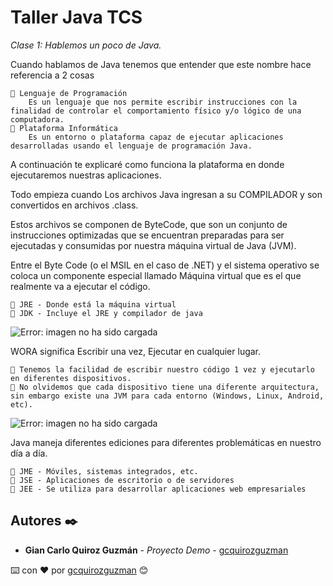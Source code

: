 # Taller Java TCS

_Clase 1: Hablemos un poco de Java._

Cuando hablamos de Java tenemos que entender que este nombre hace referencia a 2 cosas

```
📢 Lenguaje de Programación
    Es un lenguaje que nos permite escribir instrucciones con la finalidad de controlar el comportamiento físico y/o lógico de una computadora.
📢 Plataforma Informática
    Es un entorno o plataforma capaz de ejecutar aplicaciones desarrolladas usando el lenguaje de programación Java.
```

A continuación te explicaré como funciona la plataforma en donde ejecutaremos nuestras aplicaciones. 

Todo empieza cuando Los archivos Java ingresan a su COMPILADOR y son convertidos en archivos .class. 

Estos archivos se componen de ByteCode, que son un conjunto de instrucciones optimizadas que se encuentran preparadas para ser ejecutadas y consumidas por nuestra máquina virtual de Java (JVM).

Entre el Byte Code (o el MSIL en el caso de .NET) y el sistema operativo se coloca un componente especial llamado Máquina virtual que es el que realmente va a ejecutar el código.

```
📢 JRE - Donde está la máquina virtual
📢 JDK - Incluye el JRE y compilador de java
```
    
![Error: imagen no ha sido cargada](https://github.com/gcquirozguzman/java-tcs-202001/blob/Clase-01/imagenes/plataforma.png)

WORA significa Escribir una vez, Ejecutar en cualquier lugar.

```
📢 Tenemos la facilidad de escribir nuestro código 1 vez y ejecutarlo en diferentes dispositivos. 
📢 No olvidemos que cada dispositivo tiene una diferente arquitectura, sin embargo existe una JVM para cada entorno (Windows, Linux, Android, etc).
```

![Error: imagen no ha sido cargada](https://github.com/gcquirozguzman/java-tcs-202001/blob/Clase-01/imagenes/wora.png)

Java maneja diferentes ediciones para diferentes problemáticas en nuestro día a día.

```
📢 JME - Móviles, sistemas integrados, etc.
📢 JSE - Aplicaciones de escritorio o de servidores
📢 JEE - Se utiliza para desarrollar aplicaciones web empresariales
```

## Autores ✒️

* **Gian Carlo Quiroz Guzmán** - *Proyecto Demo* - [gcquirozguzman](https://github.com/gcquirozguzman)



⌨️ con ❤️ por [gcquirozguzman](https://github.com/gcquirozguzman) 😊
